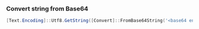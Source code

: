 ### Convert string from Base64
```powershell
[Text.Encoding]::Utf8.GetString([Convert]::FromBase64String('<base64 encoded string here>'))
```
